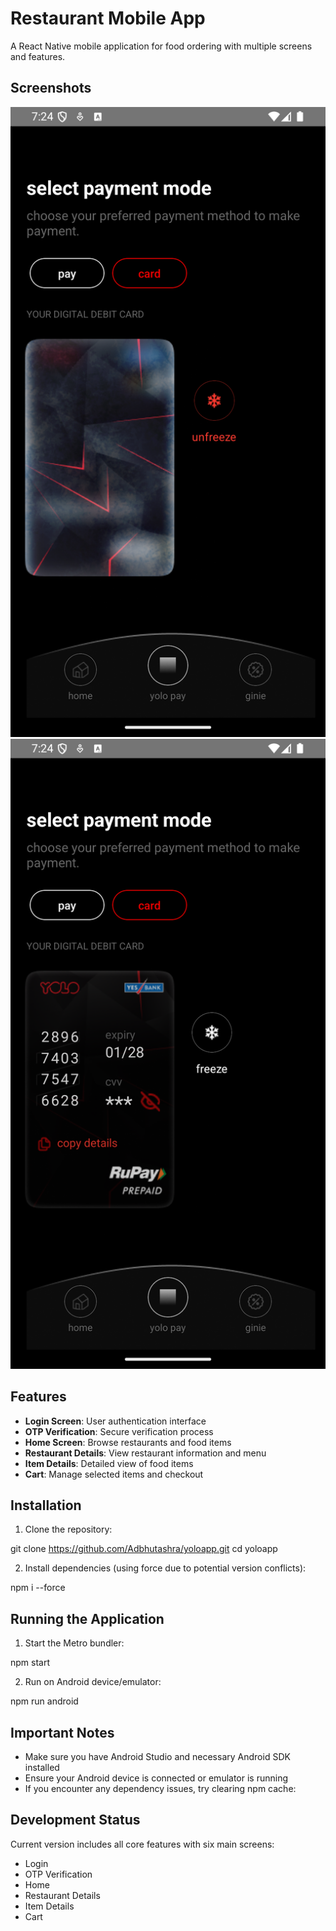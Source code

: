 # Restaurant Mobile App

A React Native mobile application for food ordering with multiple screens and features.

## Screenshots

![Alt text](./assets/screenshot1.png?raw=true)
![Alt text](./assets/screenshot2.png?raw=true)

## Features

- **Login Screen**: User authentication interface
- **OTP Verification**: Secure verification process
- **Home Screen**: Browse restaurants and food items
- **Restaurant Details**: View restaurant information and menu
- **Item Details**: Detailed view of food items
- **Cart**: Manage selected items and checkout

## Installation

1. Clone the repository:

git clone https://github.com/Adbhutashra/yoloapp.git
cd yoloapp

2. Install dependencies (using force due to potential version conflicts):

npm i --force


## Running the Application

1. Start the Metro bundler:

npm start

2. Run on Android device/emulator:

npm run android


## Important Notes

- Make sure you have Android Studio and necessary Android SDK installed
- Ensure your Android device is connected or emulator is running
- If you encounter any dependency issues, try clearing npm cache:


## Development Status

Current version includes all core features with six main screens:
- Login
- OTP Verification
- Home
- Restaurant Details
- Item Details
- Cart
